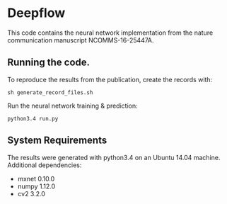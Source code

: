 # Deepflow
This code contains the neural network implementation from the nature communication manuscript NCOMMS-16-25447A.

## Running the code.
To reproduce the results from the publication, create the records with:

```
sh generate_record_files.sh
```

Run the neural network training & prediction:

```
python3.4 run.py
```

## System Requirements
The results were generated with python3.4 on an Ubuntu 14.04 machine.
Additional dependencies:

* mxnet 0.10.0
* numpy 1.12.0
* cv2   3.2.0



